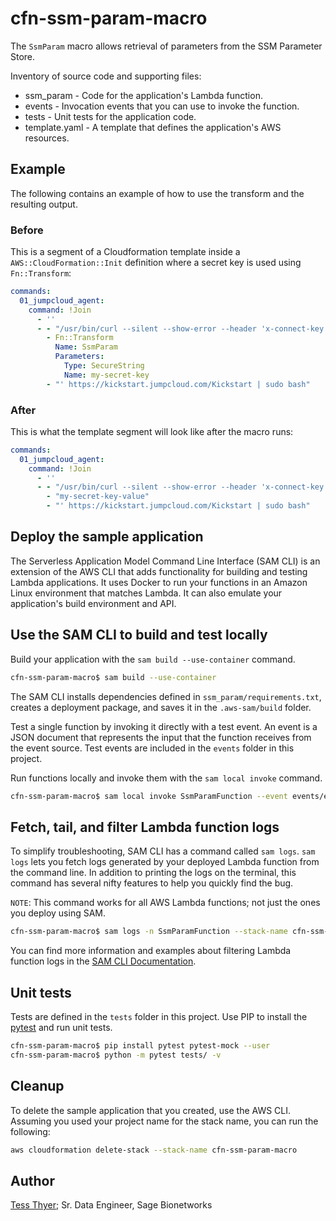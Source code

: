# cfn-ssm-param-macro

The `SsmParam` macro allows retrieval of parameters from the SSM Parameter Store.

Inventory of source code and supporting files:

- ssm_param - Code for the application's Lambda function.
- events - Invocation events that you can use to invoke the function.
- tests - Unit tests for the application code.
- template.yaml - A template that defines the application's AWS resources.

## Example
The following contains an example of how to use the transform and the resulting output.

### Before
This is a segment of a Cloudformation template inside a
`AWS::CloudFormation::Init` definition where a secret key is used using
`Fn::Transform`:

```yaml
commands:
  01_jumpcloud_agent:
    command: !Join
      - ''
      - - "/usr/bin/curl --silent --show-error --header 'x-connect-key: "
        - Fn::Transform
          Name: SsmParam
          Parameters:
            Type: SecureString
            Name: my-secret-key
        - "' https://kickstart.jumpcloud.com/Kickstart | sudo bash"
```

### After
This is what the template segment will look like after the macro runs:

```yaml
commands:
  01_jumpcloud_agent:
    command: !Join
      - ''
      - - "/usr/bin/curl --silent --show-error --header 'x-connect-key: "
        - "my-secret-key-value"
        - "' https://kickstart.jumpcloud.com/Kickstart | sudo bash"
```

## Deploy the sample application

The Serverless Application Model Command Line Interface (SAM CLI) is an extension of the AWS CLI that adds functionality for building and testing Lambda applications. It uses Docker to run your functions in an Amazon Linux environment that matches Lambda. It can also emulate your application's build environment and API.

## Use the SAM CLI to build and test locally

Build your application with the `sam build --use-container` command.

```bash
cfn-ssm-param-macro$ sam build --use-container
```

The SAM CLI installs dependencies defined in `ssm_param/requirements.txt`, creates a deployment package, and saves it in the `.aws-sam/build` folder.

Test a single function by invoking it directly with a test event. An event is a JSON document that represents the input that the function receives from the event source. Test events are included in the `events` folder in this project.

Run functions locally and invoke them with the `sam local invoke` command.

```bash
cfn-ssm-param-macro$ sam local invoke SsmParamFunction --event events/event.json
```

## Fetch, tail, and filter Lambda function logs

To simplify troubleshooting, SAM CLI has a command called `sam logs`. `sam logs` lets you fetch logs generated by your deployed Lambda function from the command line. In addition to printing the logs on the terminal, this command has several nifty features to help you quickly find the bug.

`NOTE`: This command works for all AWS Lambda functions; not just the ones you deploy using SAM.

```bash
cfn-ssm-param-macro$ sam logs -n SsmParamFunction --stack-name cfn-ssm-param-macro --tail
```

You can find more information and examples about filtering Lambda function logs in the [SAM CLI Documentation](https://docs.aws.amazon.com/serverless-application-model/latest/developerguide/serverless-sam-cli-logging.html).

## Unit tests

Tests are defined in the `tests` folder in this project. Use PIP to install the [pytest](https://docs.pytest.org/en/latest/) and run unit tests.

```bash
cfn-ssm-param-macro$ pip install pytest pytest-mock --user
cfn-ssm-param-macro$ python -m pytest tests/ -v
```

## Cleanup

To delete the sample application that you created, use the AWS CLI. Assuming you used your project name for the stack name, you can run the following:

```bash
aws cloudformation delete-stack --stack-name cfn-ssm-param-macro
```

## Author

[Tess Thyer](https://github.com/tthyer); Sr. Data Engineer, Sage Bionetworks
